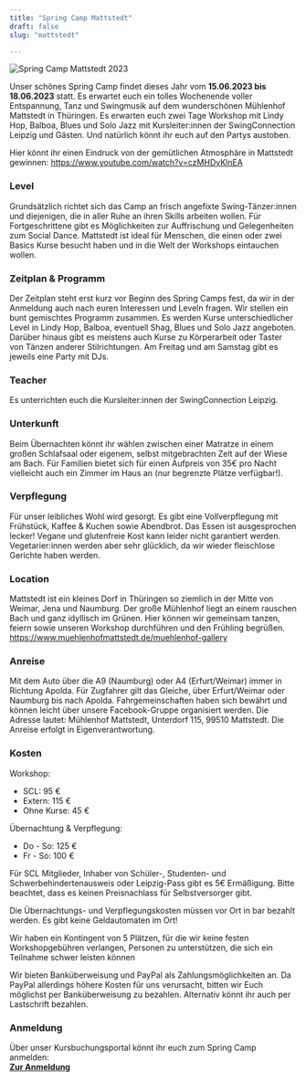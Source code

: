 ```yaml
---
title: "Spring Camp Mattstedt"
draft: false
slug: "mattstedt"

---
```


![Spring Camp Mattstedt 2023](../slider_mattstedt_2023.png)

Unser schönes Spring Camp findet dieses Jahr vom **15.06.2023 bis 18.06.2023** statt. Es erwartet euch ein tolles Wochenende voller Entspannung, Tanz und Swingmusik auf dem wunderschönen Mühlenhof Mattstedt in Thüringen. Es erwarten euch zwei Tage Workshop mit Lindy Hop, Balboa, Blues und Solo Jazz mit Kursleiter:innen der SwingConnection Leipzig und Gästen. Und natürlich könnt ihr euch auf den Partys austoben.

Hier könnt ihr einen Eindruck von der gemütlichen Atmosphäre in Mattstedt gewinnen: https://www.youtube.com/watch?v=czMHDvKlnEA

### Level
Grundsätzlich richtet sich das Camp an frisch angefixte Swing-Tänzer:innen und diejenigen, die in aller Ruhe an ihren Skills arbeiten wollen. Für Fortgeschrittene gibt es Möglichkeiten zur Auffrischung und Gelegenheiten zum Social Dance. Mattstedt ist ideal für Menschen, die einen oder zwei Basics Kurse besucht haben und in die Welt der Workshops eintauchen wollen.

### Zeitplan & Programm
Der Zeitplan steht erst kurz vor Beginn des Spring Camps fest, da wir in der Anmeldung auch nach euren Interessen und Leveln fragen. Wir stellen ein bunt gemischtes Programm zusammen. Es werden Kurse unterschiedlicher Level in Lindy Hop, Balboa, eventuell Shag, Blues und Solo Jazz angeboten. Darüber hinaus gibt es meistens auch Kurse zu Körperarbeit oder Taster von Tänzen anderer Stilrichtungen. Am Freitag und am Samstag gibt es jeweils eine Party mit DJs.

### Teacher
Es unterrichten euch die Kursleiter:innen der SwingConnection Leipzig.

### Unterkunft
Beim Übernachten könnt ihr wählen zwischen einer Matratze in einem großen Schlafsaal oder eigenem, selbst mitgebrachten Zelt auf der Wiese am Bach. Für Familien bietet sich für einen Aufpreis von 35€ pro Nacht vielleicht auch ein Zimmer im Haus an (nur begrenzte Plätze verfügbar!).

### Verpflegung
Für unser leibliches Wohl wird gesorgt. Es gibt eine Vollverpflegung mit Frühstück, Kaffee & Kuchen sowie Abendbrot. Das Essen ist ausgesprochen lecker! Vegane und glutenfreie Kost kann leider nicht garantiert werden. Vegetarier:innen werden aber sehr glücklich, da wir wieder fleischlose Gerichte haben werden.

### Location
Mattstedt ist ein kleines Dorf in Thüringen so ziemlich in der Mitte von Weimar, Jena und Naumburg. Der große Mühlenhof liegt an einem rauschen Bach und ganz idyllisch im Grünen. Hier können wir gemeinsam tanzen, feiern sowie unseren Workshop durchführen und den Frühling begrüßen. https://www.muehlenhofmattstedt.de/muehlenhof-gallery

### Anreise
Mit dem Auto über die A9 (Naumburg) oder A4 (Erfurt/Weimar) immer in Richtung Apolda. Für Zugfahrer gilt das Gleiche, über Erfurt/Weimar oder Naumburg bis nach Apolda. Fahrgemeinschaften haben sich bewährt und können leicht über unsere Facebook-Gruppe organisiert werden. Die Adresse lautet: Mühlenhof Mattstedt, Unterdorf 115, 99510 Mattstedt. Die Anreise erfolgt in Eigenverantwortung.

### Kosten
Workshop:
- SCL: 95 €
- Extern: 115 €
- Ohne Kurse: 45 €

Übernachtung & Verpflegung:
- Do - So: 125 €
- Fr - So: 100 €

Für SCL Mitglieder, Inhaber von Schüler-, Studenten- und Schwerbehindertenausweis oder Leipzig-Pass gibt es 5€ Ermäßigung. Bitte beachtet, dass es keinen Preisnachlass für Selbstversorger gibt.

Die Übernachtungs- und Verpflegungskosten müssen vor Ort in bar bezahlt werden. Es gibt keine Geldautomaten im Ort!

Wir haben ein Kontingent von 5 Plätzen, für die wir keine festen Workshopgebühren verlangen, Personen zu unterstützen, die sich ein Teilnahme schwer leisten können

Wir bieten Banküberweisung und PayPal als Zahlungsmöglichkeiten an. Da PayPal allerdings höhere Kosten für uns verursacht, bitten wir Euch möglichst per Banküberweisung zu bezahlen. Alternativ könnt ihr auch per Lastschrift bezahlen.

### Anmeldung
Über unser Kursbuchungsportal könnt ihr euch zum Spring Camp anmelden:  
**[Zur Anmeldung](https://scl.swinggeeks.de/SCM2023/)**
